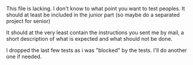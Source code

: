 This file is lacking. I don't know to what point you want to test peoples. It should at least be included in the junior part (so maybe do a separated project for senior)

It should at the very least contain the instructions you sent me by mail, a short description of what is expected and what should not be done.

I dropped the last few tests as i was "blocked" by the tests. I'll do another one if needed.
